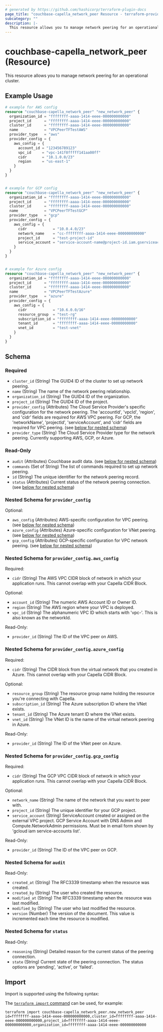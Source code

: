 ```yaml
---
# generated by https://github.com/hashicorp/terraform-plugin-docs
page_title: "couchbase-capella_network_peer Resource - terraform-provider-couchbase-capella"
subcategory: ""
description: |-
  This resource allows you to manage network peering for an operational cluster.
---
```


# couchbase-capella_network_peer (Resource)

This resource allows you to manage network peering for an operational cluster.

## Example Usage

```terraform
# example for AWS config
resource "couchbase-capella_network_peer" "new_network_peer" {
  organization_id = "ffffffff-aaaa-1414-eeee-000000000000"
  project_id      = "ffffffff-aaaa-1414-eeee-000000000000"
  cluster_id      = "ffffffff-aaaa-1414-eeee-000000000000"
  name            = "VPCPeerTFTestAWS"
  provider_type   = "aws"
  provider_config = {
    aws_config = {
      account_id = "123456789123"
      vpc_id     = "vpc-141f0fffff141aa00ff"
      cidr       = "10.1.0.0/23"
      region     = "us-east-1"
    }
  }
}


# example for GCP config
resource "couchbase-capella_network_peer" "new_network_peer" {
  organization_id = "ffffffff-aaaa-1414-eeee-000000000000"
  project_id      = "ffffffff-aaaa-1414-eeee-000000000000"
  cluster_id      = "ffffffff-aaaa-1414-eeee-000000000000"
  name            = "VPCPeerTFTestGCP"
  provider_type   = "gcp"
  provider_config = {
    aws_config = {
      cidr            = "10.0.4.0/23"
      network_name    = "cc-ffffffff-aaaa-1414-eeee-000000000000"
      project_id      = "test-project-id"
      service_account = "service-account-name@project-id.iam.gserviceaccount.com"
    }
  }
}


# example for Azure config
resource "couchbase-capella_network_peer" "new_network_peer" {
  organization_id = "ffffffff-aaaa-1414-eeee-000000000000"
  project_id      = "ffffffff-aaaa-1414-eeee-000000000000"
  cluster_id      = "ffffffff-aaaa-1414-eeee-000000000000"
  name            = "VPCPeerTFTestAzure"
  provider_type   = "azure"
  provider_config = {
    aws_config = {
      cidr            = "10.6.0.0/16"
      resource_group  = "test-rg"
      subscription_id = "ffffffff-aaaa-1414-eeee-00000000000"
      tenant_id       = "ffffffff-aaaa-1414-eeee-00000000000"
      vnet_id         = "test-vnet"
    }
  }
}
```

<!-- schema generated by tfplugindocs -->
## Schema

### Required

- `cluster_id` (String) The GUID4 ID of the cluster to set up network peering.
- `name` (String) The name of the network peering relationship.
- `organization_id` (String) The GUID4 ID of the organization.
- `project_id` (String) The GUID4 ID of the project.
- `provider_config` (Attributes) The Cloud Service Provider's specific configuration for the network peering. The 'accountId', 'vpcId', 'region', and 'cidr' fields are required for AWS VPC peering. For GCP, the 'networkName', 'projectId', 'serviceAccount', and 'cidr' fields are required for VPC peering. (see [below for nested schema](#nestedatt--provider_config))
- `provider_type` (String) The Cloud Service Provider type for the network peering. Currently supporting AWS, GCP, or Azure.

### Read-Only

- `audit` (Attributes) Couchbase audit data. (see [below for nested schema](#nestedatt--audit))
- `commands` (Set of String) The list of commands required to set up network peering.
- `id` (String) The unique identifier for the network peering record.
- `status` (Attributes) Current status of the network peering connection. (see [below for nested schema](#nestedatt--status))

<a id="nestedatt--provider_config"></a>
### Nested Schema for `provider_config`

Optional:

- `aws_config` (Attributes) AWS-specific configuration for VPC peering. (see [below for nested schema](#nestedatt--provider_config--aws_config))
- `azure_config` (Attributes) Azure-specific configuration for VNet peering. (see [below for nested schema](#nestedatt--provider_config--azure_config))
- `gcp_config` (Attributes) GCP-specific configuration for VPC network peering. (see [below for nested schema](#nestedatt--provider_config--gcp_config))

<a id="nestedatt--provider_config--aws_config"></a>
### Nested Schema for `provider_config.aws_config`

Required:

- `cidr` (String) The AWS VPC CIDR block of network in which your application runs. This cannot overlap with your Capella CIDR Block.

Optional:

- `account_id` (String) The numeric AWS Account ID or Owner ID.
- `region` (String) The AWS region where your VPC is deployed.
- `vpc_id` (String) The alphanumeric VPC ID which starts with 'vpc-'. This is also known as the networkId.

Read-Only:

- `provider_id` (String) The ID of the VPC peer on AWS.


<a id="nestedatt--provider_config--azure_config"></a>
### Nested Schema for `provider_config.azure_config`

Required:

- `cidr` (String) The CIDR block from the virtual network that you created in Azure. This cannot overlap with your Capella CIDR Block.

Optional:

- `resource_group` (String) The resource group name holding the resource you're connecting with Capella.
- `subscription_id` (String) The Azure subscription ID where the VNet exists.
- `tenant_id` (String) The Azure tenant ID where the VNet exists.
- `vnet_id` (String) The VNet ID is the name of the virtual network peering in Azure.

Read-Only:

- `provider_id` (String) The ID of the VNet peer on Azure.


<a id="nestedatt--provider_config--gcp_config"></a>
### Nested Schema for `provider_config.gcp_config`

Required:

- `cidr` (String) The GCP VPC CIDR block of network in which your application runs. This cannot overlap with your Capella CIDR Block.

Optional:

- `network_name` (String) The name of the network that you want to peer with.
- `project_id` (String) The unique identifier for your GCP project.
- `service_account` (String) ServiceAccount created or assigned on the external VPC project. GCP Service Account with DNS Admin and Compute.NetworkAdmin permissions. Must be in email form shown by 'gcloud iam service-accounts list'.

Read-Only:

- `provider_id` (String) The ID of the VPC peer on GCP.



<a id="nestedatt--audit"></a>
### Nested Schema for `audit`

Read-Only:

- `created_at` (String) The RFC3339 timestamp when the resource was created.
- `created_by` (String) The user who created the resource.
- `modified_at` (String) The RFC3339 timestamp when the resource was last modified.
- `modified_by` (String) The user who last modified the resource.
- `version` (Number) The version of the document. This value is incremented each time the resource is modified.


<a id="nestedatt--status"></a>
### Nested Schema for `status`

Read-Only:

- `reasoning` (String) Detailed reason for the current status of the peering connection.
- `state` (String) Current state of the peering connection. The status options are 'pending', 'active', or 'failed'.

## Import

Import is supported using the following syntax:

The [`terraform import` command](https://developer.hashicorp.com/terraform/cli/commands/import) can be used, for example:

```shell
terraform import couchbase-capella_network_peer.new_network_peer id=ffffffff-aaaa-1414-eeee-000000000000,cluster_id=ffffffff-aaaa-1414-eeee-000000000000,project_id=ffffffff-aaaa-1414-eeee-000000000000,organization_id=ffffffff-aaaa-1414-eeee-000000000000
```
